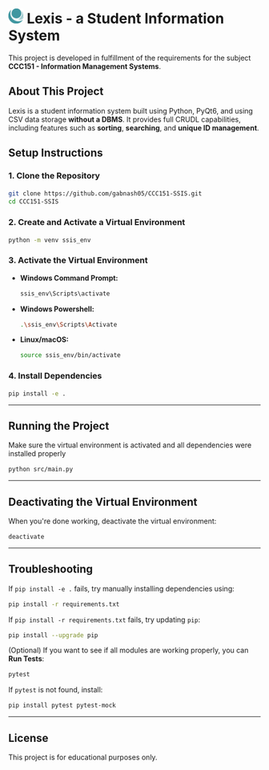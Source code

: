 <h1>
  <img src="assets/LogoIcon.png" width="30" alt="Project Logo">
  Lexis - a Student Information System
</h1>

This project is developed in fulfillment of the requirements for the subject **CCC151 - Information Management Systems**.


## About This Project

Lexis is a student information system built using Python, PyQt6, and using CSV data storage **without a DBMS**. It provides full CRUDL capabilities, including features such as **sorting**, **searching**, and **unique ID management**.


## **Setup Instructions**

### **1. Clone the Repository**

```sh
git clone https://github.com/gabnash05/CCC151-SSIS.git
cd CCC151-SSIS
```
### **2. Create and Activate a Virtual Environment**

```sh
python -m venv ssis_env
```

### **3. Activate the Virtual Environment**

- **Windows Command Prompt:**
  ```sh
  ssis_env\Scripts\activate
  ```

- **Windows Powershell:**
  ```sh
  .\ssis_env\Scripts\Activate
  ```

- **Linux/macOS:**
  ```sh
  source ssis_env/bin/activate
  ```

### **4. Install Dependencies**

```sh
pip install -e .
```
---


## **Running the Project**

Make sure the virtual environment is activated and all dependencies were installed properly
```sh
python src/main.py
```
---

## **Deactivating the Virtual Environment**

When you're done working, deactivate the virtual environment:
```sh
deactivate
```

---

## **Troubleshooting**

If `pip install -e .` fails, try manually installing dependencies using:
```sh
pip install -r requirements.txt
```

If `pip install -r requirements.txt` fails, try updating `pip`:
```sh
pip install --upgrade pip
```

(Optional) If you want to see if all modules are working properly, you can **Run Tests**:
```sh
pytest
```

If `pytest` is not found, install:
```sh
pip install pytest pytest-mock
```
---

## **License**
This project is for educational purposes only.